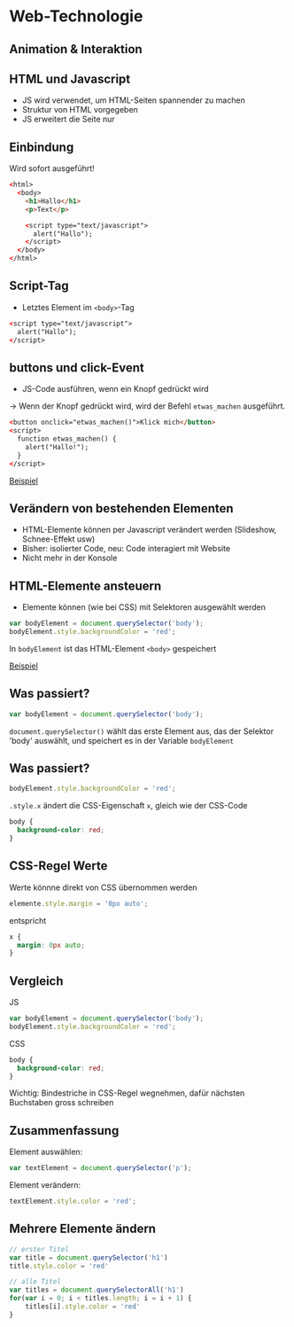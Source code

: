 # Web-Technologie

## Animation & Interaktion



## HTML und Javascript

* JS wird verwendet, um HTML-Seiten spannender zu machen
* Struktur von HTML vorgegeben
* JS erweitert die Seite nur



## Einbindung

Wird sofort ausgeführt!

```html
<​html>
  <​body>
    <h1>Hallo</h1>
    <p>Text</p>

    <​script type="text/javascript">
      alert("Hallo");
    <​/script>
  <​/body>
<​/html>
```



## Script-Tag

* Letztes Element im `<body>`-Tag

```html
<​script type="text/javascript">
  alert("Hallo");
<​/script>
```



## buttons und click-Event

* JS-Code ausführen, wenn ein Knopf gedrückt wird

&rarr; Wenn der Knopf gedrückt wird, wird der Befehl `etwas_machen` ausgeführt.

```html
<​button onclick="etwas_machen()">Klick mich</button>
<​script>
  function etwas_machen() {
    alert("Hallo!");
  }
<​/script>
```

[Beispiel](http://jsfiddle.net/3f7f5bd0/)



## Verändern von bestehenden Elementen

* HTML-Elemente können per Javascript verändert werden (Slideshow, Schnee-Effekt usw)
* Bisher: isolierter Code, neu: Code interagiert mit Website
* Nicht mehr in der Konsole



## HTML-Elemente ansteuern

* Elemente können (wie bei CSS) mit Selektoren ausgewählt werden

```js
var bodyElement = document.querySelector('body');
bodyElement.style.backgroundColor = 'red';
```

In `bodyElement` ist das HTML-Element `<body>` gespeichert

[Beispiel](http://jsfiddle.net/6710j3qm/)



## Was passiert?

```js
var bodyElement = document.querySelector('body');
```

`document.querySelector()` wählt das erste Element aus, das der Selektor 'body' auswählt, und speichert es in der Variable `bodyElement`



## Was passiert?

```js
bodyElement.style.backgroundColor = 'red';
```

`.style.x` ändert die CSS-Eigenschaft `x`, gleich wie der CSS-Code

```css
body {
  background-color: red;
}
```



## CSS-Regel Werte

Werte könnne direkt von CSS übernommen werden

```js
elemente.style.margin = '0px auto';
```

entspricht

```css
x {
  margin: 0px auto;
}
```



## Vergleich

JS

```js
var bodyElement = document.querySelector('body');
bodyElement.style.backgroundColor = 'red';
```

CSS

```css
body {
  background-color: red;
}
```

Wichtig: Bindestriche in CSS-Regel wegnehmen, dafür nächsten Buchstaben gross schreiben



## Zusammenfassung

Element auswählen:

```js
var textElement = document.querySelector('p');
```

Element verändern:

```js
textElement.style.color = 'red';
```



## Mehrere Elemente ändern

```js
// erster Titel
var title = document.querySelector('h1')
title.style.color = 'red'

// alle Titel
var titles = document.querySelectorAll('h1')
for(var i = 0; i < titles.length; i = i + 1) {
    titles[i].style.color = 'red'
}
```
